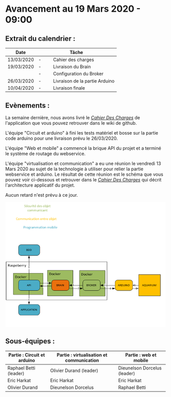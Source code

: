 # Avancement au 19 Mars 2020 - 09:00



## Extrait du calendrier :

| Date       | Tâche                                                               |
|------------|---------------------------------------------------------------------|
| 13/03/2020 | \-          Cahier des charges                                      |
| 19/03/2020 | \-          Livraison du Brain                                      |
|            | \-          Configuration du Broker                                 |
| 26/03/2020 | \-          Livraison de la partie Arduino                          |
| 10/04/2020 | \-          Livraison finale                                        |

## Evènements :

La semaine dernière, nous avons livré le [*Cahier Des Charges*](https://github.com/mapfra/LPIOTIA_2019_IOTIAquarium/wiki/Cahier-des-charges-IOTIAQUARIUM) de l'application que vous pouvez retrouver dans le wiki de github. 

L'équipe "Circuit et arduino" à fini les tests matériel et bosse sur la partie code arduino pour une livraison prévu le 26/03/2020.

L'équipe "Web et mobile" a commencé la brique API du projet et a terminé le système de routage du webservice.

L'équipe "virtualisation et communication" a eu une réunion le vendredi 13 Mars 2020 au sujet de la technologie à utiliser pour relier la partie webservice et arduino.
Le résultat de cette réunion est le schéma que vous pouvez voir ci-dessous et retrouver dans le [*Cahier Des Charges*](https://github.com/mapfra/LPIOTIA_2019_IOTIAquarium/wiki/Cahier-des-charges-IOTIAQUARIUM) qui décrit l'architecture applicatif du projet.

Aucun retard n'est prévu à ce jour.



![architecture systeme](https://github.com/mapfra/LPIOTIA_2019_IOTIAquarium/blob/master/documents/IOTIAQUARIUM_architecture_systeme.png?raw=true)



## Sous-équipes :

| Partie : Circuit et arduino | Partie : virtualisation et communication | Partie : web et mobile         |
|-----------------------------|------------------------------------------|--------------------------------|
| Raphael Betti \(leader\)    | Olivier Durand \(leader\)                | Dieunelson Dorcelus \(leader\) |
| Eric Harkat                 | Eric Harkat                              | Eric Harkat                    |
| Olivier Durand              | Dieunelson Dorcelus                      | Raphael Betti                  |